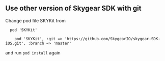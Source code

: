 ## Use other version of Skygear SDK with git

Change pod file SKYKit from

```
  pod 'SKYKit'
```

```
    pod 'SKYKit', :git => 'https://github.com/SkygearIO/skygear-SDK-iOS.git', :branch => 'master'
```

and run `pod install` again
